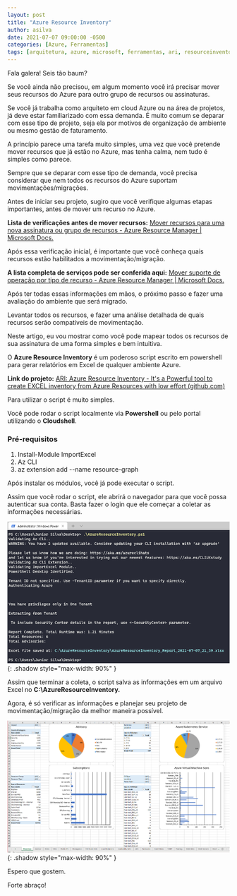```yaml
---
layout: post
title: "Azure Resource Inventory"
author: asilva
date: 2021-07-07 09:00:00 -0500
categories: [Azure, Ferramentas]
tags: [arquitetura, azure, microsoft, ferramentas, ari, resourceinventory]
---
```


Fala galera! Seis tão baum?

Se você ainda não precisou, em algum momento você irá precisar mover seus recursos do Azure para outro grupo de recursos ou assinaturas.

Se você já trabalha como arquiteto em cloud Azure ou na área de projetos, já deve estar familiarizado com essa demanda. É muito comum se deparar com esse tipo de projeto, seja ela por motivos de organização de ambiente ou mesmo gestão de faturamento.

A princípio parece uma tarefa muito simples, uma vez que você pretende mover recursos que já estão no Azure, mas tenha calma, nem tudo é simples como parece.

Sempre que se deparar com esse tipo de demanda, você precisa considerar que nem todos os recursos do Azure suportam movimentações/migrações.

Antes de iniciar seu projeto, sugiro que você verifique algumas etapas importantes, antes de mover um recurso no Azure.

**Lista de verificações antes de mover recursos:** <a href="https://docs.microsoft.com/pt-br/azure/azure-resource-manager/management/move-resource-group-and-subscription#checklist-before-moving-resources" target="_blank">Mover recursos para uma nova assinatura ou grupo de recursos - Azure Resource Manager | Microsoft Docs.</a>

Após essa verificação inicial, é importante que você conheça quais recursos estão habilitados a movimentação/migração.

**A lista completa de serviços pode ser conferida aqui:** <a href="https://docs.microsoft.com/pt-br/azure/azure-resource-manager/management/move-support-resources" target="_blank">Mover suporte de operação por tipo de recurso - Azure Resource Manager | Microsoft Docs.</a>

Após ter todas essas informações em mãos, o próximo passo e fazer uma avaliação do ambiente que será migrado.

Levantar todos os recursos, e fazer uma análise detalhada de quais recursos serão compatíveis de movimentação.

Neste artigo, eu vou mostrar como você pode mapear todos os recursos de sua assinatura de uma forma simples e bem intuitiva.

O **Azure Resource Inventory** é um poderoso script escrito em powershell para gerar relatórios em Excel de qualquer ambiente Azure.

**Link do projeto:** <a href="https://github.com/azureinventory/ARI" target="_blank">ARI: Azure Resource Inventory - It's a Powerful tool to create EXCEL inventory from Azure Resources with low effort (github.com)</a>

Para utilizar o script é muito simples.

Você pode rodar o script localmente via **Powershell** ou pelo portal utilizando o **Cloudshell**.

### **Pré-requisitos**

1. Install-Module ImportExcel
2. Az CLI
3. az extension add --name resource-graph

Após instalar os módulos, você já pode executar o script.

Assim que você rodar o script, ele abrirá o navegador para que você possa autenticar sua conta. Basta fazer o login que ele começar a coletar as informações necessárias.

![](/assets/img/07/ari1.png){: .shadow style="max-width: 90%" }

Assim que terminar a coleta, o script salva as informações em um arquivo Excel no **C:\AzureResourceInventory.**

Agora, é só verificar as informações e planejar seu projeto de movimentação/migração da melhor maneira possível.

![](/assets/img/07/ari2.png){: .shadow style="max-width: 90%" }

Espero que gostem.

Forte abraço!